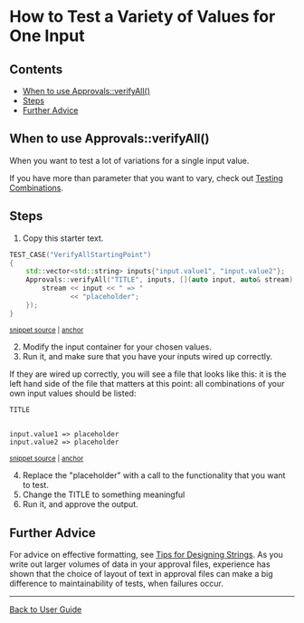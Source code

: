 <!--
GENERATED FILE - DO NOT EDIT
This file was generated by [MarkdownSnippets](https://github.com/SimonCropp/MarkdownSnippets).
Source File: /doc/how_tos/mdsource/TestAVarietyOfValues.source.md
To change this file edit the source file and then execute ./run_markdown_templates.sh.
-->

<a id="top"></a>

# How to Test a Variety of Values for One Input

<!-- toc -->
## Contents

  * [When to use Approvals::verifyAll()](#when-to-use-approvalsverifyall)
  * [Steps](#steps)
  * [Further Advice](#further-advice)<!-- endtoc -->

## When to use Approvals::verifyAll()

When you want to test a lot of variations for a single input value.

If you have more than parameter that you want to vary, check out [Testing Combinations](/doc/TestingCombinations.md#top).

## Steps

1. Copy this starter text.

<!-- snippet: VerifyAllStartingPoint -->
<a id='snippet-verifyallstartingpoint'></a>
```cpp
TEST_CASE("VerifyAllStartingPoint")
{
    std::vector<std::string> inputs{"input.value1", "input.value2"};
    Approvals::verifyAll("TITLE", inputs, [](auto input, auto& stream) {
        stream << input << " => "
               << "placeholder";
    });
}
```
<sup><a href='/tests/DocTest_Tests/VectorTests.cpp#L39-L48' title='File snippet `verifyallstartingpoint` was extracted from'>snippet source</a> | <a href='#snippet-verifyallstartingpoint' title='Navigate to start of snippet `verifyallstartingpoint`'>anchor</a></sup>
<!-- endsnippet -->

2. Modify the input container for your chosen values.
3. Run it, and make sure that you have your inputs wired up correctly.

If they are wired up correctly, you will see a file that looks like this: it is the left hand side of the file that matters at this point: all combinations of your own input values should be listed:

<!-- snippet: VectorTests.VerifyAllStartingPoint.approved.txt -->
<a id='snippet-VectorTests.VerifyAllStartingPoint.approved.txt'></a>
```txt
TITLE


input.value1 => placeholder
input.value2 => placeholder

```
<sup><a href='/tests/DocTest_Tests/approval_tests/VectorTests.VerifyAllStartingPoint.approved.txt#L1-L6' title='File snippet `VectorTests.VerifyAllStartingPoint.approved.txt` was extracted from'>snippet source</a> | <a href='#snippet-VectorTests.VerifyAllStartingPoint.approved.txt' title='Navigate to start of snippet `VectorTests.VerifyAllStartingPoint.approved.txt`'>anchor</a></sup>
<!-- endsnippet -->

4. Replace the "placeholder" with a call to the functionality that you want to test.
5. Change the TITLE to something meaningful
6. Run it, and approve the output.

## Further Advice

For advice on effective formatting, see [Tips for Designing Strings](/doc/explanations/TipsForDesigningStrings.md#top). As you write out larger volumes of data in your approval files, experience has shown that the choice of layout of text in approval files can make a big difference to maintainability of tests, when failures occur.

---

[Back to User Guide](/doc/README.md#top)

